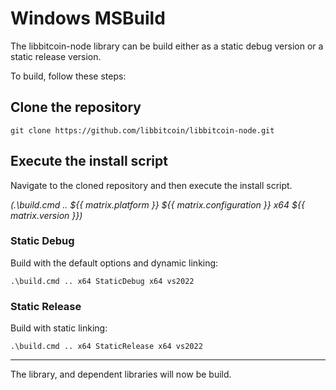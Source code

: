 # Windows MSBuild

The libbitcoin-node library can be build either as a static debug version or a static release version.

To build, follow these steps:

## Clone the repository

```
git clone https://github.com/libbitcoin/libbitcoin-node.git
```

## Execute the install script

Navigate to the cloned repository and then execute the install script.

_(.\build.cmd .. ${{ matrix.platform }} ${{ matrix.configuration }} x64 ${{ matrix.version }})_

### Static Debug

Build with the default options and dynamic linking:
```
.\build.cmd .. x64 StaticDebug x64 vs2022
```

### Static Release

Build with static linking:
```
.\build.cmd .. x64 StaticRelease x64 vs2022
```

---

The library, and dependent libraries will now be build.

